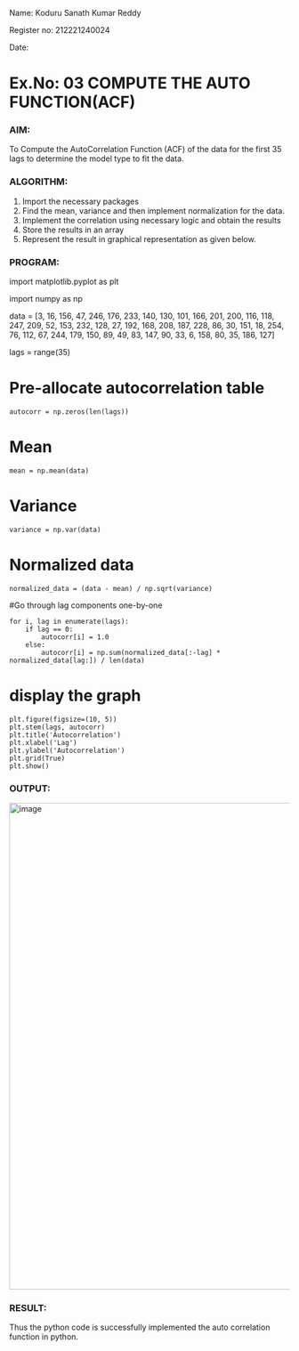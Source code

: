 Name: Koduru Sanath Kumar Reddy

Register no: 212221240024

Date:
# Ex.No: 03   COMPUTE THE AUTO FUNCTION(ACF)


### AIM:
To Compute the AutoCorrelation Function (ACF) of the data for the first 35 lags to determine the model
type to fit the data.
### ALGORITHM:
1. Import the necessary packages
2. Find the mean, variance and then implement normalization for the data.
3. Implement the correlation using necessary logic and obtain the results
4. Store the results in an array
5. Represent the result in graphical representation as given below.
### PROGRAM:
import matplotlib.pyplot as plt

import numpy as np

data = [3, 16, 156, 47, 246, 176, 233, 140, 130,
101, 166, 201, 200, 116, 118, 247,
209, 52, 153, 232, 128, 27, 192, 168, 208,
187, 228, 86, 30, 151, 18, 254,
76, 112, 67, 244, 179, 150, 89, 49, 83, 147, 90,
33, 6, 158, 80, 35, 186, 127]

lags = range(35)


# Pre-allocate autocorrelation table
~~~
autocorr = np.zeros(len(lags))
~~~

# Mean
~~~
mean = np.mean(data)
~~~

# Variance
~~~
variance = np.var(data)
~~~

# Normalized data
~~~
normalized_data = (data - mean) / np.sqrt(variance)
~~~
#Go through lag components one-by-one
~~~
for i, lag in enumerate(lags):
    if lag == 0:
        autocorr[i] = 1.0
    else:
        autocorr[i] = np.sum(normalized_data[:-lag] * normalized_data[lag:]) / len(data)
~~~

# display the graph
~~~
plt.figure(figsize=(10, 5))
plt.stem(lags, autocorr)
plt.title('Autocorrelation')
plt.xlabel('Lag')
plt.ylabel('Autocorrelation')
plt.grid(True)
plt.show()
~~~
### OUTPUT:
<img width="875" alt="image" src="https://github.com/user-attachments/assets/91618dd5-ae23-4720-b07f-adbc982b1727">

### RESULT:

Thus the python code is successfully implemented the auto correlation function in python.
